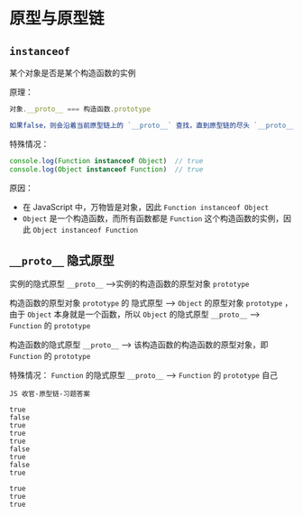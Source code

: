 # 原型与原型链

## `instanceof`

某个对象是否是某个构造函数的实例

原理：

```jsx
对象.__proto__ === 构造函数.prototype 

如果false，则会沿着当前原型链上的 `__proto__` 查找，直到原型链的尽头 `__proto__ === null`
```

特殊情况：

```jsx
console.log(Function instanceof Object)  // true
console.log(Object instanceof Function)  // true
```

原因：

- 在 JavaScript 中，万物皆是对象，因此 `Function instanceof Object`
- `Object` 是一个构造函数，而所有函数都是 `Function` 这个构造函数的实例，因此 `Object instanceof Function`

## `__proto__` 隐式原型

实例的隐式原型 `__proto__` —>实例的构造函数的原型对象 `prototype`

构造函数的原型对象 `prototype` 的 隐式原型 —> `Object` 的原型对象 `prototype` ，由于 `Object` 本身就是一个函数，所以 `Object` 的隐式原型 `__proto__` —> `Function` 的 `prototype`

构造函数的隐式原型 `__proto__` —> 该构造函数的构造函数的原型对象，即 `Function` 的 `prototype`

 

特殊情况： `Function` 的隐式原型 `__proto__` —> `Function` 的 `prototype` 自己

```
JS 收官-原型链-习题答案

true
false
true
true
true
false
true
false
true

true
true
true

```